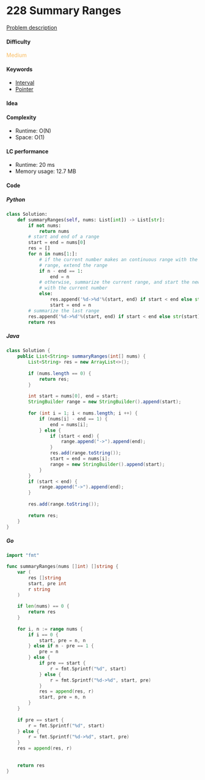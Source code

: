 228 Summary Ranges
=======================
[Problem description](https://leetcode.com/problems/summary-ranges/)

#### Difficulty
<span style="color:#FABC60">Medium</span>

#### Keywords
- [Interval](../categories/interval.md)
- [Pointer](../categories/pointer.md)

#### Idea


#### Complexity
- Runtime: O(N)
- Space: O(1)

#### LC performance
- Runtime: 20 ms
- Memory usage: 12.7 MB

#### Code
##### Python
```python
class Solution:
    def summaryRanges(self, nums: List[int]) -> List[str]:
        if not nums:
            return nums
        # start and end of a range
        start = end = nums[0]
        res = []
        for n in nums[1:]:
            # if the current number makes an continuous range with the current 
            # range, extend the range
            if n - end == 1:
                end = n
            # otherwise, summarize the current range, and start the new range 
            # with the current number
            else:
                res.append('%d->%d'%(start, end) if start < end else str(start))
                start = end = n
        # summarize the last range
        res.append('%d->%d'%(start, end) if start < end else str(start))
        return res
```

##### Java
```java
class Solution {
    public List<String> summaryRanges(int[] nums) {
        List<String> res = new ArrayList<>();
        
        if (nums.length == 0) {
            return res;
        }
        
        int start = nums[0], end = start;
        StringBuilder range = new StringBuilder().append(start);
        
        for (int i = 1; i < nums.length; i ++) {
            if (nums[i] - end == 1) {
                end = nums[i];
            } else {
                if (start < end) {
                    range.append("->").append(end);
                }
                res.add(range.toString());
                start = end = nums[i];
                range = new StringBuilder().append(start);
            }
        }
        if (start < end) {
            range.append("->").append(end);
        }
        
        res.add(range.toString());
        
        return res;
    }
}
```

##### Go 
```go
import "fmt"

func summaryRanges(nums []int) []string {
    var (
        res []string
        start, pre int
        r string
    )
    
    if len(nums) == 0 {
        return res
    }
    
    for i, n := range nums {
        if i == 0 {
            start, pre = n, n
        } else if n - pre == 1 {
            pre = n
        } else {
            if pre == start {
                r = fmt.Sprintf("%d", start)
            } else {
                r = fmt.Sprintf("%d->%d", start, pre)
            }
            res = append(res, r)
            start, pre = n, n
        }
    }
    
    if pre == start {
        r = fmt.Sprintf("%d", start)
    } else {
        r = fmt.Sprintf("%d->%d", start, pre)
    }
    res = append(res, r)
    
    
    return res
}
```